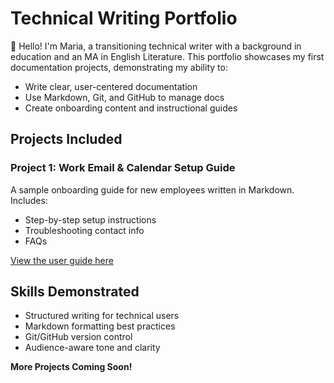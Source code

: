 # Technical Writing Portfolio

👋 Hello! I'm Maria, a transitioning technical writer with a background in education and an MA in English Literature. This portfolio showcases my first documentation projects, demonstrating my ability to:

- Write clear, user-centered documentation
- Use Markdown, Git, and GitHub to manage docs
- Create onboarding content and instructional guides

## Projects Included

### Project 1: Work Email & Calendar Setup Guide
A sample onboarding guide for new employees written in Markdown. Includes:
- Step-by-step setup instructions
- Troubleshooting contact info
- FAQs

[View the user guide here](Technical%20Writing%20Portfolio/UserGuide)  

## Skills Demonstrated

- Structured writing for technical users
- Markdown formatting best practices
- Git/GitHub version control
- Audience-aware tone and clarity

__More Projects Coming Soon!__
